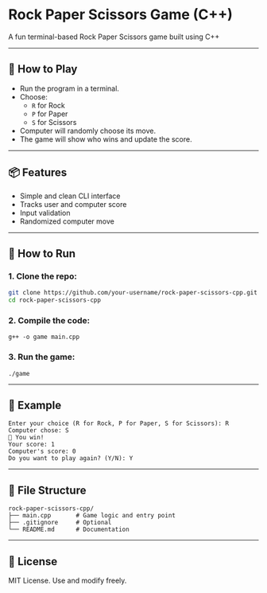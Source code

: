 # Rock Paper Scissors Game (C++)

A fun terminal-based Rock Paper Scissors game built using C++

---

## 🚀 How to Play

- Run the program in a terminal.
- Choose:  
  - `R` for Rock  
  - `P` for Paper  
  - `S` for Scissors  
- Computer will randomly choose its move.
- The game will show who wins and update the score.

---

## 📦 Features

- Simple and clean CLI interface
- Tracks user and computer score
- Input validation
- Randomized computer move

---

## 🔧 How to Run

### 1. Clone the repo:
   ```bash
   git clone https://github.com/your-username/rock-paper-scissors-cpp.git
   cd rock-paper-scissors-cpp
   ```
   
### 2. Compile the code:

```
g++ -o game main.cpp
```

### 3. Run the game:
```
./game
```

---

## 📌 Example
```
Enter your choice (R for Rock, P for Paper, S for Scissors): R  
Computer chose: S  
🎉 You win!  
Your score: 1  
Computer's score: 0  
Do you want to play again? (Y/N): Y
```

---

## 📁 File Structure
```
rock-paper-scissors-cpp/
├── main.cpp       # Game logic and entry point
├── .gitignore     # Optional
└── README.md      # Documentation
```

---

## 📜 License
MIT License. Use and modify freely.
